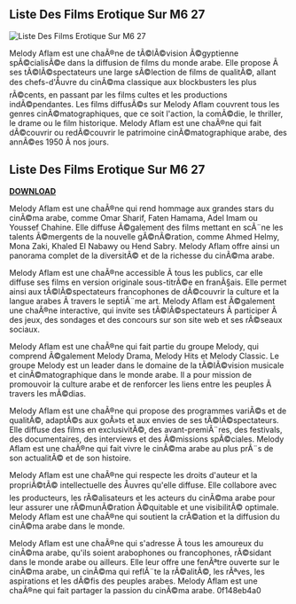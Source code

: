 ## Liste Des Films Erotique Sur M6 27

 
![Liste Des Films Erotique Sur M6 27](https://encrypted-tbn3.gstatic.com/images?q=tbn:ANd9GcSIo2a4SyJJDlLTOA6Mlu6LP3e_jyOvXjQZkeg9_GwN62jGcu922uSM3jg)

 
Melody Aflam est une chaÃ®ne de tÃ©lÃ©vision Ã©gyptienne spÃ©cialisÃ©e dans la diffusion de films du monde arabe. Elle propose Ã  ses tÃ©lÃ©spectateurs une large sÃ©lection de films de qualitÃ©, allant des chefs-d'Åuvre du cinÃ©ma classique aux blockbusters les plus rÃ©cents, en passant par les films cultes et les productions indÃ©pendantes. Les films diffusÃ©s sur Melody Aflam couvrent tous les genres cinÃ©matographiques, que ce soit l'action, la comÃ©die, le thriller, le drame ou le film historique. Melody Aflam est une chaÃ®ne qui fait dÃ©couvrir ou redÃ©couvrir le patrimoine cinÃ©matographique arabe, des annÃ©es 1950 Ã  nos jours.
 
## Liste Des Films Erotique Sur M6 27


[**DOWNLOAD**](https://www.google.com/url?q=https%3A%2F%2Ftlniurl.com%2F2tL2FQ&sa=D&sntz=1&usg=AOvVaw38cNClZQm8WjgsktaGL68b)

  
Melody Aflam est une chaÃ®ne qui rend hommage aux grandes stars du cinÃ©ma arabe, comme Omar Sharif, Faten Hamama, Adel Imam ou Youssef Chahine. Elle diffuse Ã©galement des films mettant en scÃ¨ne les talents Ã©mergents de la nouvelle gÃ©nÃ©ration, comme Ahmed Helmy, Mona Zaki, Khaled El Nabawy ou Hend Sabry. Melody Aflam offre ainsi un panorama complet de la diversitÃ© et de la richesse du cinÃ©ma arabe.
  
Melody Aflam est une chaÃ®ne accessible Ã  tous les publics, car elle diffuse ses films en version originale sous-titrÃ©e en franÃ§ais. Elle permet ainsi aux tÃ©lÃ©spectateurs francophones de dÃ©couvrir la culture et la langue arabes Ã  travers le septiÃ¨me art. Melody Aflam est Ã©galement une chaÃ®ne interactive, qui invite ses tÃ©lÃ©spectateurs Ã  participer Ã  des jeux, des sondages et des concours sur son site web et ses rÃ©seaux sociaux.
  
Melody Aflam est une chaÃ®ne qui fait partie du groupe Melody, qui comprend Ã©galement Melody Drama, Melody Hits et Melody Classic. Le groupe Melody est un leader dans le domaine de la tÃ©lÃ©vision musicale et cinÃ©matographique dans le monde arabe. Il a pour mission de promouvoir la culture arabe et de renforcer les liens entre les peuples Ã  travers les mÃ©dias.
  
Melody Aflam est une chaÃ®ne qui propose des programmes variÃ©s et de qualitÃ©, adaptÃ©s aux goÃ»ts et aux envies de ses tÃ©lÃ©spectateurs. Elle diffuse des films en exclusivitÃ©, des avant-premiÃ¨res, des festivals, des documentaires, des interviews et des Ã©missions spÃ©ciales. Melody Aflam est une chaÃ®ne qui fait vivre le cinÃ©ma arabe au plus prÃ¨s de son actualitÃ© et de son histoire.
  
Melody Aflam est une chaÃ®ne qui respecte les droits d'auteur et la propriÃ©tÃ© intellectuelle des Åuvres qu'elle diffuse. Elle collabore avec les producteurs, les rÃ©alisateurs et les acteurs du cinÃ©ma arabe pour leur assurer une rÃ©munÃ©ration Ã©quitable et une visibilitÃ© optimale. Melody Aflam est une chaÃ®ne qui soutient la crÃ©ation et la diffusion du cinÃ©ma arabe dans le monde.
  
Melody Aflam est une chaÃ®ne qui s'adresse Ã  tous les amoureux du cinÃ©ma arabe, qu'ils soient arabophones ou francophones, rÃ©sidant dans le monde arabe ou ailleurs. Elle leur offre une fenÃªtre ouverte sur le cinÃ©ma arabe, un cinÃ©ma qui reflÃ¨te la rÃ©alitÃ©, les rÃªves, les aspirations et les dÃ©fis des peuples arabes. Melody Aflam est une chaÃ®ne qui fait partager la passion du cinÃ©ma arabe.
 0f148eb4a0
